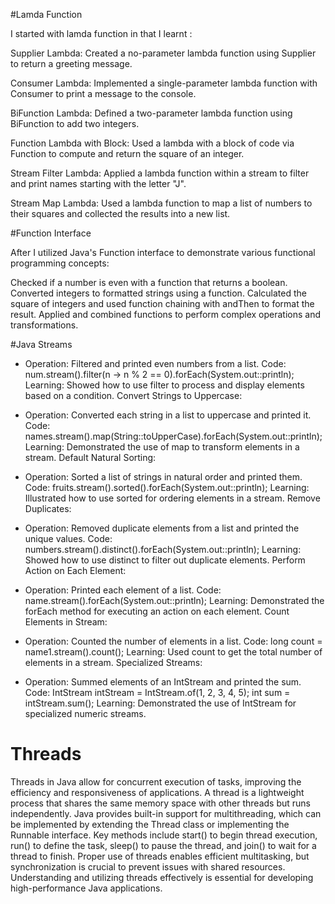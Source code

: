 #Lamda Function

I started with lamda function in that I learnt : 

Supplier Lambda: Created a no-parameter lambda function using Supplier to return a greeting message.

Consumer Lambda: Implemented a single-parameter lambda function with Consumer to print a message to the console.

BiFunction Lambda: Defined a two-parameter lambda function using BiFunction to add two integers.

Function Lambda with Block: Used a lambda with a block of code via Function to compute and return the square of an integer.

Stream Filter Lambda: Applied a lambda function within a stream to filter and print names starting with the letter "J".

Stream Map Lambda: Used a lambda function to map a list of numbers to their squares and collected the results into a new list.


#Function Interface

After I utilized Java's Function interface to demonstrate various functional programming concepts:

Checked if a number is even with a function that returns a boolean.
Converted integers to formatted strings using a function.
Calculated the square of integers and used function chaining with andThen to format the result.
Applied and combined functions to perform complex operations and transformations.


#Java Streams

* Operation: Filtered and printed even numbers from a list.
Code: num.stream().filter(n -> n % 2 == 0).forEach(System.out::println);
Learning: Showed how to use filter to process and display elements based on a condition.
Convert Strings to Uppercase:

* Operation: Converted each string in a list to uppercase and printed it.
Code: names.stream().map(String::toUpperCase).forEach(System.out::println);
Learning: Demonstrated the use of map to transform elements in a stream.
Default Natural Sorting:

* Operation: Sorted a list of strings in natural order and printed them.
Code: fruits.stream().sorted().forEach(System.out::println);
Learning: Illustrated how to use sorted for ordering elements in a stream.
Remove Duplicates:

* Operation: Removed duplicate elements from a list and printed the unique values.
Code: numbers.stream().distinct().forEach(System.out::println);
Learning: Showed how to use distinct to filter out duplicate elements.
Perform Action on Each Element:

* Operation: Printed each element of a list.
Code: name.stream().forEach(System.out::println);
Learning: Demonstrated the forEach method for executing an action on each element.
Count Elements in Stream:

* Operation: Counted the number of elements in a list.
Code: long count = name1.stream().count();
Learning: Used count to get the total number of elements in a stream.
Specialized Streams:

* Operation: Summed elements of an IntStream and printed the sum.
Code: IntStream intStream = IntStream.of(1, 2, 3, 4, 5); int sum = intStream.sum();
Learning: Demonstrated the use of IntStream for specialized numeric streams.

# Threads

Threads in Java allow for concurrent execution of tasks, improving the efficiency and responsiveness of applications. 
A thread is a lightweight process that shares the same memory space with other threads but runs independently. 
Java provides built-in support for multithreading, which can be implemented by extending the Thread class or implementing the Runnable interface. 
Key methods include start() to begin thread execution, run() to define the task, sleep() to pause the thread, and join() to wait for a thread to finish. 
Proper use of threads enables efficient multitasking, but synchronization is crucial to prevent issues with shared resources. 
Understanding and utilizing threads effectively is essential for developing high-performance Java applications.


